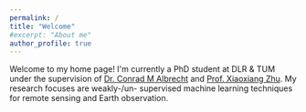 ```yaml
---
permalink: /
title: "Welcome"
#excerpt: "About me"
author_profile: true
---
```


Welcome to my home page! I'm currently a PhD student at DLR & TUM under the supervision of [Dr. Conrad M Albrecht](https://conrad-m-albrecht.github.io/) and [Prof. Xiaoxiang Zhu](https://www.lrg.tum.de/sipeo/team/zhu/). My research focuses are weakly-/un- supervised machine learning techniques for remote sensing and Earth observation.
